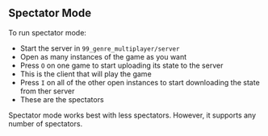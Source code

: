 ## Spectator Mode
To run spectator mode:
* Start the server in `99_genre_multiplayer/server`
* Open as many instances of the game as you want
* Press `O` on one game to start uploading its state to the server
 * This is the client that will play the game
* Press `I` on all of the other open instances to start downloading the state from ther server
 * These are the spectators

Spectator mode works best with less spectators. However, it supports any number of spectators.

